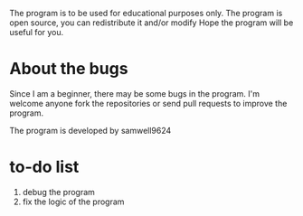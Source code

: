 The program is to be used for educational purposes only.
The program is open source, you can redistribute it and/or modify
Hope the program will be useful for you.

# About the bugs
Since I am a beginner, there may be some bugs in the program.
I'm welcome anyone fork the repositories or send pull requests to improve the program.

The program is developed by samwell9624

# to-do list
1. debug the program
2. fix the logic of the program
